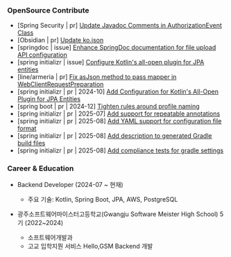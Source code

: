 ### OpenSource Contribute
- [Spring Security | pr] [Update Javadoc Comments in AuthorizationEvent Class](https://github.com/spring-projects/spring-security/pull/14175)
- [Obsidian | pr] [Update ko.json](https://github.com/obsidianmd/obsidian-translations/pull/906)
- [springdoc | issue] [Enhance SpringDoc documentation for file upload API configuration](https://github.com/springdoc/springdoc.github.io/issues/77)
- [spring initializr | issue] [Configure Kotlin's all-open plugin for JPA entities](https://github.com/spring-io/initializr/issues/1572)
- [line/armeria | pr] [Fix asJson method to pass mapper in WebClientRequestPreparation](https://github.com/line/armeria/pull/5512)
- [spring initializr | pr | 2024-10] [Add Configuration for Kotlin's All-Open Plugin for JPA Entities](https://github.com/spring-io/initializr/pull/1576)
- [spring boot | pr | 2024-12] [Tighten rules around profile naming](https://github.com/spring-projects/spring-boot/pull/43176)
- [spring initializr | pr | 2025-07] [Add support for repeatable annotations](https://github.com/spring-io/initializr/pull/1670)
- [spring initializr | pr | 2025-08] [Add YAML support for configuration file format](https://github.com/spring-io/initializr/pull/1682)
- [spring initializr | pr | 2025-08] [Add description to generated Gradle build files](https://github.com/spring-io/initializr/pull/1684)
- [spring initializr | pr | 2025-08] [Add compliance tests for gradle settings](https://github.com/spring-io/initializr/pull/1685)

### Career & Education
- Backend Developer (2024-07 ~ 현재)  
  - 주요 기술: Kotlin, Spring Boot, JPA, AWS, PostgreSQL

- 광주소프트웨어마이스터고등학교(Gwangju Software Meister High School) 5기 (2022~2024)  
  - 소프트웨어개발과
  - 고교 입학지뭔 서비스 Hello,GSM Backend 개발

